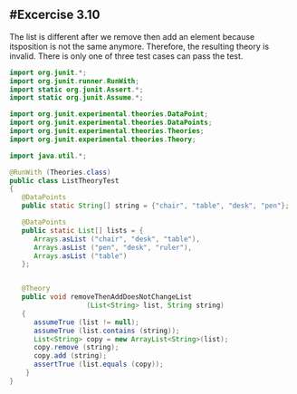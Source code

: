 #Excercise 3.10
--- 

The list is different after we remove then add an element because itsposition is not the same anymore. Therefore, the resulting theory is invalid.
There is only one of three test cases can pass the test.

```java 
import org.junit.*;
import org.junit.runner.RunWith;	
import static org.junit.Assert.*;
import static org.junit.Assume.*;

import org.junit.experimental.theories.DataPoint;
import org.junit.experimental.theories.DataPoints;
import org.junit.experimental.theories.Theories;
import org.junit.experimental.theories.Theory;

import java.util.*;

@RunWith (Theories.class)
public class ListTheoryTest
{
   @DataPoints
   public static String[] string = {"chair", "table", "desk", "pen"};

   @DataPoints
   public static List[] lists = {
      Arrays.asList ("chair", "desk", "table"),
      Arrays.asList ("pen", "desk", "ruler"),
      Arrays.asList ("table")
   };


   @Theory
   public void removeThenAddDoesNotChangeList
                   (List<String> list, String string)
   {
      assumeTrue (list != null);
      assumeTrue (list.contains (string));
      List<String> copy = new ArrayList<String>(list);
      copy.remove (string);                       
      copy.add (string);
      assertTrue (list.equals (copy));
    }
}
```